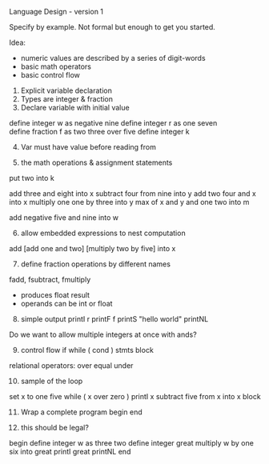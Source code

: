 

Language Design - version 1

Specify by example.  Not formal but enough to get you started.

Idea:   
  - numeric values are described by a series of digit-words
  - basic math operators
  - basic control flow 

1) Explicit variable declaration
2) Types are integer & fraction
3) Declare variable with initial value

define integer w as negative nine
define integer r as one seven  
define fraction  f as  two three over five 
define integer k


4)  Var must have value before reading from


5) the math operations & assignment statements

put two into k

add three and eight into x
subtract four from nine into y
add two four and x into x
multiply one one by three into y
max of x and y and one two into m

add negative five and nine into w

6) allow embedded expressions to nest computation

add  [add one and two]  [multiply two by five]  into x


7) define fraction operations by different names

fadd, fsubtract, fmultiply  
   - produces float result
   - operands can be int or float


8) simple output
printI r
printF f
printS "hello world"
printNL

Do we want to allow multiple integers at once with ands?

9) control flow
if
while (  cond ) 
  stmts
block


relational operators:  over equal under  

10) sample of the loop

set x to one five
while ( x over zero )
  printI x
  subtract five from x into x
block


11) Wrap a complete program
    begin
    end

12) this should be legal?


begin
define integer w as three two
define integer great 
multiply w by one six into great 
printI great 
printNL 
end


